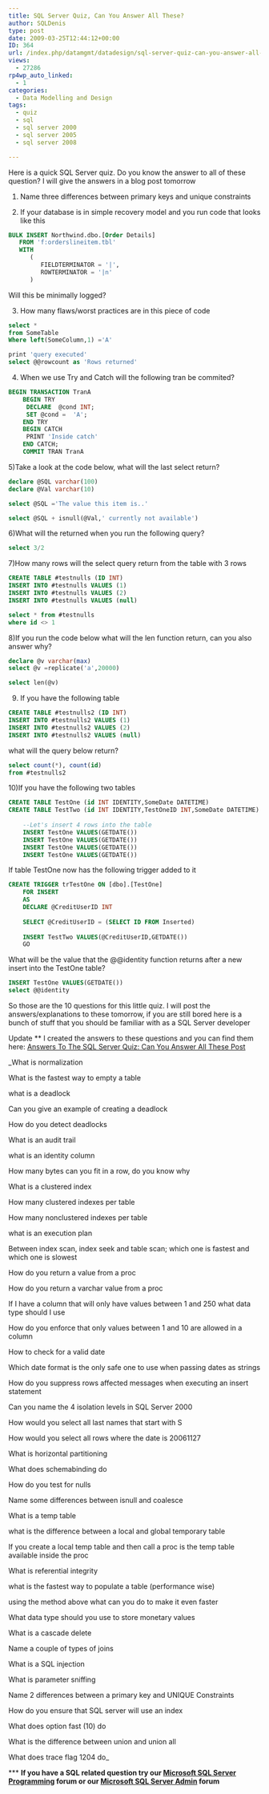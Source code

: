 ```yaml
---
title: SQL Server Quiz, Can You Answer All These?
author: SQLDenis
type: post
date: 2009-03-25T12:44:12+00:00
ID: 364
url: /index.php/datamgmt/datadesign/sql-server-quiz-can-you-answer-all-these/
views:
  - 27286
rp4wp_auto_linked:
  - 1
categories:
  - Data Modelling and Design
tags:
  - quiz
  - sql
  - sql server 2000
  - sql server 2005
  - sql server 2008

---
```

Here is a quick SQL Server quiz. Do you know the answer to all of these question? I will give the answers in a blog post tomorrow

1) Name three differences between primary keys and unique constraints

2) If your database is in simple recovery model and you run code that looks like this

```sql
BULK INSERT Northwind.dbo.[Order Details]
   FROM 'f:orderslineitem.tbl'
   WITH 
      (
         FIELDTERMINATOR = '|',
         ROWTERMINATOR = '|n'
      )
```
Will this be minimally logged?

3) How many flaws/worst practices are in this piece of code

```sql
select * 
from SomeTable
Where left(SomeColumn,1) ='A'

print 'query executed'
select @@rowcount as 'Rows returned'
```

4) When we use Try and Catch will the following tran be commited?

```sql
BEGIN TRANSACTION TranA
    BEGIN TRY
     DECLARE  @cond INT;
     SET @cond =  'A';
    END TRY
    BEGIN CATCH
     PRINT 'Inside catch'
    END CATCH;
    COMMIT TRAN TranA
```

5)Take a look at the code below, what will the last select return?

```sql
declare @SQL varchar(100)
declare @Val varchar(10)

select @SQL ='The value this item is..'

select @SQL + isnull(@Val,' currently not available')
```

6)What will the returned when you run the following query?

```sql
select 3/2
```

7)How many rows will the select query return from the table with 3 rows

```sql
CREATE TABLE #testnulls (ID INT)
INSERT INTO #testnulls VALUES (1)
INSERT INTO #testnulls VALUES (2)
INSERT INTO #testnulls VALUES (null)

select * from #testnulls
where id <> 1
```

8)If you run the code below what will the len function return, can you also answer why?

```sql
declare @v varchar(max)
select @v =replicate('a',20000)

select len(@v)
```

9) If you have the following table

```sql
CREATE TABLE #testnulls2 (ID INT)
INSERT INTO #testnulls2 VALUES (1)
INSERT INTO #testnulls2 VALUES (2)
INSERT INTO #testnulls2 VALUES (null)
```
what will the query below return?

```sql
select count(*), count(id)
from #testnulls2
```

10)If you have the following two tables

```sql
CREATE TABLE TestOne (id INT IDENTITY,SomeDate DATETIME)
CREATE TABLE TestTwo (id INT IDENTITY,TestOneID INT,SomeDate DATETIME)
 
    --Let's insert 4 rows into the table
    INSERT TestOne VALUES(GETDATE())
    INSERT TestOne VALUES(GETDATE())
    INSERT TestOne VALUES(GETDATE())
    INSERT TestOne VALUES(GETDATE())
```

If table TestOne now has the following trigger added to it

```sql
CREATE TRIGGER trTestOne ON [dbo].[TestOne]
    FOR INSERT
    AS
    DECLARE @CreditUserID INT
 
    SELECT @CreditUserID = (SELECT ID FROM Inserted)
 
    INSERT TestTwo VALUES(@CreditUserID,GETDATE())
    GO
```

What will be the value that the @@identity function returns after a new insert into the TestOne table?

```sql
INSERT TestOne VALUES(GETDATE())
select @@identity
```

So those are the 10 questions for this little quiz. I will post the answers/explanations to these tomorrow, if you are still bored here is a bunch of stuff that you should be familiar with as a SQL Server developer

Update ** I created the answers to these questions and you can find them here: [Answers To The SQL Server Quiz: Can You Answer All These Post][1]

_What is normalization
  
What is the fastest way to empty a table
  
what is a deadlock
  
Can you give an example of creating a deadlock
  
How do you detect deadlocks
  
What is an audit trail
  
what is an identity column
  
How many bytes can you fit in a row, do you know why
  
What is a clustered index
  
How many clustered indexes per table
  
How many nonclustered indexes per table
  
what is an execution plan
  
Between index scan, index seek and table scan; which one is fastest and which one is slowest
  
How do you return a value from a proc
  
How do you return a varchar value from a proc
  
If I have a column that will only have values between 1 and 250 what data type should I use
  
How do you enforce that only values between 1 and 10 are allowed in a column
  
How to check for a valid date
  
Which date format is the only safe one to use when passing dates as strings
  
How do you suppress rows affected messages when executing an insert statement
  
Can you name the 4 isolation levels in SQL Server 2000
  
How would you select all last names that start with S
  
How would you select all rows where the date is 20061127
  
What is horizontal partitioning
  
What does schemabinding do
  
How do you test for nulls
  
Name some differences between isnull and coalesce
  
What is a temp table
  
what is the difference between a local and global temporary table
  
If you create a local temp table and then call a proc is the temp table available inside the proc
  
What is referential integrity
  
what is the fastest way to populate a table (performance wise)
  
using the method above what can you do to make it even faster
  
What data type should you use to store monetary values
  
What is a cascade delete
  
Name a couple of types of joins
  
What is a SQL injection
  
What is parameter sniffing
  
Name 2 differences between a primary key and UNIQUE Constraints
  
How do you ensure that SQL server will use an index
  
What does option fast (10) do
  
What is the difference between union and union all
  
What does trace flag 1204 do_

\*** **If you have a SQL related question try our [Microsoft SQL Server Programming][2] forum or our [Microsoft SQL Server Admin][3] forum**<ins></ins>

 [1]: /index.php/DataMgmt/DataDesign/answers-to-the-sql-server-quiz-can-you-a
 [2]: http://forum.ltd.local/viewforum.php?f=17
 [3]: http://forum.ltd.local/viewforum.php?f=22